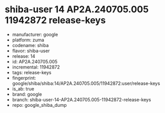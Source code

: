 # shiba-user 14 AP2A.240705.005 11942872 release-keys
- manufacturer: google
- platform: zuma
- codename: shiba
- flavor: shiba-user
- release: 14
- id: AP2A.240705.005
- incremental: 11942872
- tags: release-keys
- fingerprint: google/shiba/shiba:14/AP2A.240705.005/11942872:user/release-keys
- is_ab: true
- brand: google
- branch: shiba-user-14-AP2A.240705.005-11942872-release-keys
- repo: google_shiba_dump
